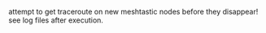 attempt to get traceroute on new meshtastic nodes before they disappear! 
see log files after execution.
